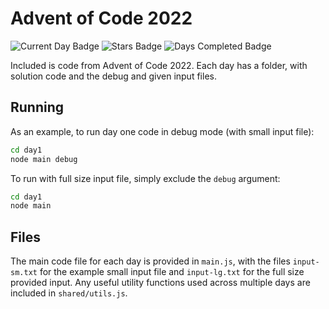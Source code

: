 # Advent of Code 2022

![Current Day Badge](https://img.shields.io/badge/day%20📅-3-blue)
![Stars Badge](https://img.shields.io/badge/stars%20⭐-6-yellow)
![Days Completed Badge](https://img.shields.io/badge/days%20completed-3-red)

Included is code from Advent of Code 2022. Each day has a folder, with solution code and the debug and given input files.

## Running

As an example, to run day one code in debug mode (with small input file):

```bash
cd day1
node main debug
```

To run with full size input file, simply exclude the `debug` argument:

```bash
cd day1
node main
```

## Files

The main code file for each day is provided in `main.js`, with the files `input-sm.txt` for the example small input file and `input-lg.txt` for the full size provided input. Any useful utility functions used across multiple days are included in `shared/utils.js`.
